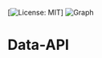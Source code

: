 [![License: MIT](https://img.shields.io/badge/License-MIT-blue.svg)]
![Graph](<Image/Land&Surface Water Temp Graph.jpg width="200 height="100>)
# Data-API